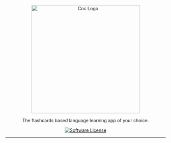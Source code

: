 <p align="center">
  <a href="https://www.vim.org/scripts/script.php?script_id=5779">
    <img alt="Coc Logo" src="https://user-images.githubusercontent.com/16192241/142265550-4df6826c-e4c7-4bca-b3ee-93cb503d10ef.png" width="340" />
  </a>
  <p align="center">The flashcards based language learning app of your choice.</p>
  <p align="center">
    <a href="LICENSE.md"><img alt="Software License" src="https://img.shields.io/badge/License-GPLv3-blue.svg"></a>
  </p>
</p>

---
